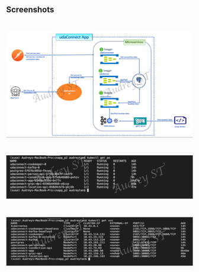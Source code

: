 ## Screenshots 

<br>

![architecture](architecture_design.png)

<br>

![pods](pods_screenshot.png)

<br>

![services](services_screenshot.png)










